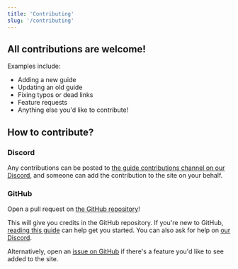 ```yaml
---
title: 'Contributing'
slug: '/contributing'
---
```


## All contributions are welcome!

Examples include:

- Adding a new guide
- Updating an old guide
- Fixing typos or dead links
- Feature requests
- Anything else you'd like to contribute!

## How to contribute?

### Discord

Any contributions can be posted to [the guide contributions channel on our Discord](https://discord.gg/wR9fygN), and someone can add the contribution to the site on your behalf.

### GitHub

Open a pull request on [the GitHub repository](https://github.com/zaksabeast/PokemonRNGGuides)!

This will give you credits in the GitHub repository. If you're new to GitHub, [reading this guide](https://www.freecodecamp.org/news/how-to-make-your-first-pull-request-on-github-3/) can help get you started. You can also ask for help on [our Discord](https://discord.gg/wR9fygN).

Alternatively, open an [issue on GitHub](https://github.com/zaksabeast/PokemonRNGGuides/issues) if there's a feature you'd like to see added to the site.

